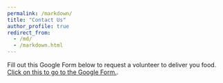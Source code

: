 ```yaml
---
permalink: /markdown/
title: "Contact Us"
author_profile: true
redirect_from: 
  - /md/
  - /markdown.html
---
```


Fill out this Google Form below to request a volunteer to deliver you food.
[Click on this to go to the Google Form.](https://forms.gle/GNSegkg56PdraMvFA).
